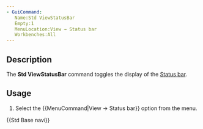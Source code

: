 ```yaml
---
- GuiCommand:
   Name:Std ViewStatusBar
   Empty:1
   MenuLocation:View → Status bar
   Workbenches:All
---
```


## Description

The **Std ViewStatusBar** command toggles the display of the [Status bar](Status_bar.md).

## Usage

1.  Select the {{MenuCommand|View → Status bar}} option from the menu.




 {{Std Base navi}}  
